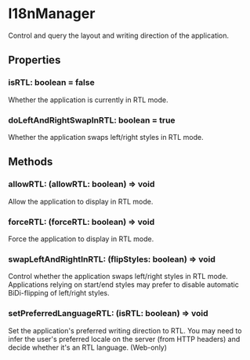 # I18nManager

Control and query the layout and writing direction of the application.

## Properties

### isRTL: boolean = false

Whether the application is currently in RTL mode.

### doLeftAndRightSwapInRTL: boolean = true

Whether the application swaps left/right styles in RTL mode.

## Methods

### allowRTL: (allowRTL: boolean) => void

Allow the application to display in RTL mode.

### forceRTL: (forceRTL: boolean) => void

Force the application to display in RTL mode.

### swapLeftAndRightInRTL: (flipStyles: boolean) => void

Control whether the application swaps left/right styles in RTL mode.
Applications relying on start/end styles may prefer to disable automatic
BiDi-flipping of left/right styles.

### setPreferredLanguageRTL: (isRTL: boolean) => void

Set the application's preferred writing direction to RTL. You may need to infer
the user's preferred locale on the server (from HTTP headers) and decide whether
it's an RTL language. (Web-only)
